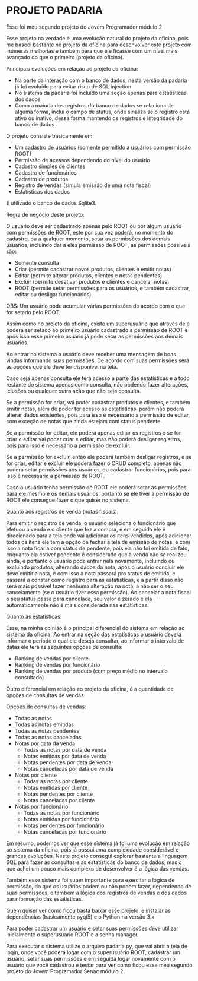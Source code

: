 # PROJETO PADARIA

Esse foi meu segundo projeto do Jovem Programador módulo 2

Esse projeto na verdade é uma evolução natural do projeto da oficina, pois me baseei bastante no projeto da oficina para desenvolver este projeto com inúmeras melhorias e também para que ele ficasse com um nível mais avançado do que o primeiro (projeto da oficina).

Principais evoluções em relação ao projeto da oficina:
- Na parte da interação com o banco de dados, nesta versão da padaria já foi evoluído para evitar risco de SQL injection
- No sistema da padaria foi incluído uma seção apenas para estatísticas dos dados
- Como a maioria dos registros do banco de dados se relaciona de alguma forma, incluí o campo de status, onde sinaliza se o registro está ativo ou inativo, dessa forma mantendo os registros e integridade do banco de dados

O projeto consiste basicamente em:
- Um cadastro de usuários (somente permitido a usuários com permissão ROOT)
- Permissão de acessos dependendo do nível do usuário
- Cadastro simples de clientes
- Cadastro de funcionários
- Cadastro de produtos
- Registro de vendas (simula emissão de uma nota fiscal)
- Estatísticas dos dados

É utilizado o banco de dados Sqlite3.

Regra de negócio deste projeto:

O usuário deve ser cadastrado apenas pelo ROOT ou por algum usuário com permissões de ROOT, este por sua vez poderá, no momento do cadastro, ou a qualquer momento, setar as permissões dos demais usuários, incluindo dar a eles permissão de ROOT, as permissões possíveis são:

- Somente consulta
- Criar (permite cadastrar novos produtos, clientes e emitir notas)
- Editar (permite alterar produtos, clientes e notas pendentes)
- Excluir (permite desativar produtos e clientes e cancelar notas)
- ROOT (permite setar permissões para os usuários, e também cadastrar, editar ou desligar funcionários)

OBS: Um usuário pode acumular várias permissões de acordo com o que for setado pelo ROOT.

Assim como no projeto da oficina, existe um superusuário que através dele poderá ser setado ao primeiro usuário cadastrado a permissão de ROOT e após isso esse primeiro usuário já pode setar as permissões aos demais usuários.

Ao entrar no sistema o usuário deve receber uma mensagem de boas vindas informando suas permissões.
De acordo com suas permissões será as opções que ele deve ter disponível na tela.

Caso seja apenas consulta ele terá acesso a parte das estatísticas e a todo restante do sistema apenas como consulta, não podendo fazer alterações, iclusões ou qualquer outra ação que não seja consulta.

Se a permissão for criar, vai poder cadastrar produtos e clientes, e também emitir notas, além de poder ter acesso as estatísticas, porém não poderá alterar dados existentes, pois para isso é necessário a permissão de editar, com exceção de notas que ainda estejam com status pendente.

Se a permissão for editar, ele poderá apenas editar os registros e se for criar e editar vai poder criar e editar, mas não poderá desligar registros, pois para isso é necessário a permissão de excluir.

Se a permissão for excluir, então ele poderá também desligar registros, e se for criar, editar e excluir ele poderá fazer o CRUD completo, apenas não poderá setar permissões aos usuários, ou cadastrar funcionários, pois para isso é necessário a permissão de ROOT.

Caso o usuário tenha permissão de ROOT ele poderá setar as permissões para ele mesmo e os demais usuários, portanto 
se ele tiver a permissão de ROOT ele consegue fazer o que quiser no sistema.

Quanto aos registros de venda (notas fiscais):

Para emitir o registro de venda, o usuário seleciona o funcionário que efetuou a venda e o cliente que fez a compra, e em seguida ele é direcionado para a tela onde vai adicionar os itens vendidos, após adicionar todos os itens ele tem a opção de fechar a tela de emissão de notas, e com isso a nota ficaria com status de pendente, pois ela não foi emitida de fato, enquanto ela estiver pendente é considerado que a venda não se realizou ainda, e portanto o usuário pode entrar nela novamente, incluindo ou excluindo produtos, alterando dados da nota, após o usuário concluir ele deve emitir a nota, e com isso a nota passará pro status de emitida, e passará a constar como registro para as estatísticas, e a partir disso não será mais possível fazer nenhuma alteração na nota, a não ser o seu cancelamento (se o usuário tiver essa permissão). Ao cancelar a nota fiscal o seu status passa para cancelada, seu valor é zerado e ela automaticamente não é mais considerada nas estatísticas.

Quanto as estatísticas:

Esse, na minha opinião é o principal diferencial do sistema em relação ao sistema da oficina.
Ao entrar na seção das estatísticas o usuário deverá informar o período o qual ele deseja consultar, ao informar o intervalo de datas ele terá as seguintes opções de consulta:
- Ranking de vendas por cliente
- Ranking de vendas por funcionário
- Ranking de vendas por produto (com preço médio no intervalo consultado)

Outro diferencial em relação ao projeto da oficina, é a quantidade de opções de consultas de vendas.

Opções de consultas de vendas:
- Todas as notas
- Todas as notas emitidas
- Todas as notas pendentes
- Todas as notas canceladas
- Notas por data da venda
  - Todas as notas por data de venda
  - Notas emitidas por data de venda
  - Notas pendentes por data de venda
  - Notas canceladas por data de venda
- Notas por cliente
  - Todas as notas por cliente
  - Notas emitidas por cliente
  - Notas pendentes por cliente
  - Notas canceladas por cliente
- Notas por funcionário
  - Todas as notas por funcionário
  - Notas emitidas por funcionário
  - Notas pendentes por funcionário
  - Notas canceladas por funcionário
 

Em resumo, podemos ver que esse sistema já foi uma evolução em relação ao sistema da oficina, pois já possui uma complexidade considerável e grandes evoluções. Neste projeto consegui explorar bastante a linguagem SQL para fazer as consultas e as estatísticas do banco de dados, mas o que achei um pouco mais complexo de desenvolver é a lógica das vendas.

Também esse sistema foi super importante para exercitar a lógica de permissão, do que os usuários podem ou não podem fazer, dependendo de suas permissões, e também a lógica dos registros de vendas e dos dados para formação das estatísticas.

Quem quiser ver como ficou basta baixar esse projeto, e instalar as dependências (basicamente pyqt5) e o Python na versão 3.x

Para poder cadastrar um usuário e setar suas permissões deve utilizar inicialmente o superusuário ROOT e a senha manager.

Para executar o sistema utilize o arquivo padaria.py, que vai abrir a tela de login, onde você poderá logar com o superusuário ROOT, cadastrar um usuário, setar suas permissões e em seguida logar novamente com o usuário que você cadastrou e testar para ver como ficou esse meu segundo projeto do Jovem Programador Senac módulo 2.
